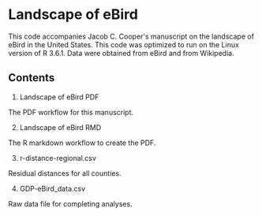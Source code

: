 # Landscape of eBird

This code accompanies Jacob C. Cooper's manuscript on the landscape of eBird in the United States. This code was optimized to run on the Linux version of R 3.6.1. Data were obtained from eBird and from Wikipedia.

## Contents

1. Landscape of eBird PDF

The PDF workflow for this manuscript.

2. Landscape of eBird RMD

The R markdown workflow to create the PDF.

3. r-distance-regional.csv

Residual distances for all counties.

4. GDP-eBird_data.csv

Raw data file for completing analyses.
